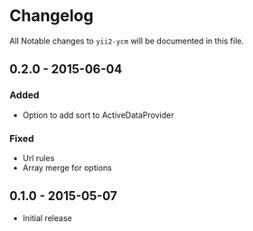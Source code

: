 # Changelog

All Notable changes to `yii2-ycm` will be documented in this file.

## 0.2.0 - 2015-06-04

### Added

- Option to add sort to ActiveDataProvider

### Fixed

- Url rules
- Array merge for options

## 0.1.0 - 2015-05-07

- Initial release
